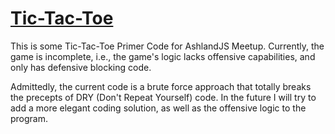 # [Tic-Tac-Toe](https://digitalgnome.github.io/tic-tac-toe)

This is some Tic-Tac-Toe Primer Code for AshlandJS Meetup.  Currently, the game is incomplete, i.e., the game's logic lacks offensive capabilities, and only has defensive blocking code.

Admittedly, the current code is a brute force approach that totally breaks the precepts of DRY (Don't Repeat Yourself) code.  In the future I will try to add a more elegant coding solution, as well as the offensive logic to the program.

